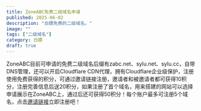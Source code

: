 ```yaml
---
title: ZoneABC免费二级域名申请
published: 2025-06-02
description: "白嫖免费的二级域名。"
image: ""
tags: ["二级域名"]
category: 白嫖
draft: true
---
```


ZoneABC目前可申请的免费二级域名后缀有zabc.net、sylu.net、sylu.cc，自带DNS管理，还可以开启Cloudflare CDN代理，拥有Cloudflare企业级保护，注册使用免费获得的积分，可通过邀请链接注册，邀请者和被邀请者都可获得10积分，注册完善信息后送20积分，如果注册了首个域名，用来搭建的网站可以选择申请展示在ZoneABC上，通过后还可获得50积分！每个账户最多可注册5个域名，点击[邀请链接](https://www.zoneabc.net/register?invite=bd0f7236da0740f2b7c1f8e6eb5c3104)立即注册吧！